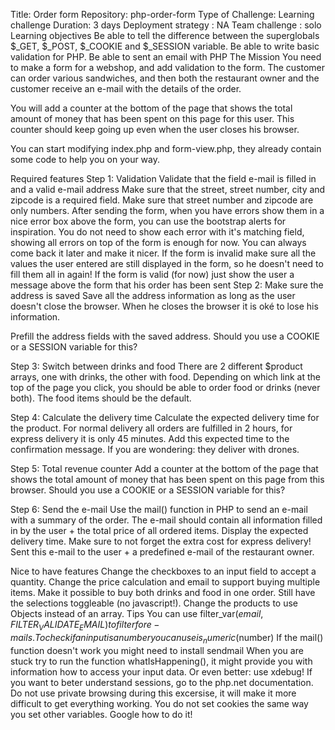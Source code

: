 Title: Order form
Repository: php-order-form
Type of Challenge: Learning challenge
Duration: 3 days
Deployment strategy : NA
Team challenge : solo
Learning objectives
Be able to tell the difference between the superglobals $_GET, $_POST, $_COOKIE and $_SESSION variable.
Be able to write basic validation for PHP.
Be able to sent an email with PHP
The Mission
You need to make a form for a webshop, and add validation to the form. The customer can order various sandwiches, and then both the restaurant owner and the customer receive an e-mail with the details of the order.

You will add a counter at the bottom of the page that shows the total amount of money that has been spent on this page for this user. This counter should keep going up even when the user closes his browser.

You can start modifying index.php and form-view.php, they already contain some code to help you on your way.

Required features
Step 1: Validation
Validate that the field e-mail is filled in and a valid e-mail address
Make sure that the street, street number, city and zipcode is a required field.
Make sure that street number and zipcode are only numbers.
After sending the form, when you have errors show them in a nice error box above the form, you can use the bootstrap alerts for inspiration.
You do not need to show each error with it's matching field, showing all errors on top of the form is enough for now. You can always come back it later and make it nicer.
If the form is invalid make sure all the values the user entered are still displayed in the form, so he doesn't need to fill them all in again!
If the form is valid (for now) just show the user a message above the form that his order has been sent
Step 2: Make sure the address is saved
Save all the address information as long as the user doesn't close the browser. When he closes the browser it is oké to lose his information.

Prefill the address fields with the saved address. Should you use a COOKIE or a SESSION variable for this?

Step 3: Switch between drinks and food
There are 2 different $product arrays, one with drinks, the other with food. Depending on which link at the top of the page you click, you should be able to order food or drinks (never both). The food items should be the default.

Step 4: Calculate the delivery time
Calculate the expected delivery time for the product. For normal delivery all orders are fulfilled in 2 hours, for express delivery it is only 45 minutes. Add this expected time to the confirmation message. If you are wondering: they deliver with drones.

Step 5: Total revenue counter
Add a counter at the bottom of the page that shows the total amount of money that has been spent on this page from this browser. Should you use a COOKIE or a SESSION variable for this?

Step 6: Send the e-mail
Use the mail() function in PHP to send an e-mail with a summary of the order. The e-mail should contain all information filled in by the user + the total price of all ordered items. Display the expected delivery time. Make sure to not forget the extra cost for express delivery! Sent this e-mail to the user + a predefined e-mail of the restaurant owner.

Nice to have features
Change the checkboxes to an input field to accept a quantity. Change the price calculation and email to support buying multiple items.
Make it possible to buy both drinks and food in one order. Still have the selections toggleable (no javascript!).
Change the products to use Objects instead of an array.
Tips
You can use filter_var($email, FILTER_VALIDATE_EMAIL) to filter for e-mails.
To check if an input is a number you can use is_numeric($number)
If the mail() function doesn't work you might need to install sendmail
When you are stuck try to run the function whatIsHappening(), it might provide you with information how to access your input data. Or even better: use xdebug!
If you want to beter understand sessions, go to the php.net documentation.
Do not use private browsing during this excersise, it will make it more difficult to get everything working.
You do not set cookies the same way you set other variables. Google how to do it!
